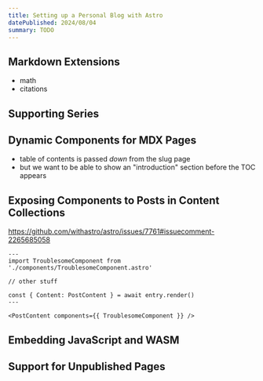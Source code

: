 ```yaml
---
title: Setting up a Personal Blog with Astro
datePublished: 2024/08/04
summary: TODO
---
```


## Markdown Extensions

* math
* citations

## Supporting Series

## Dynamic Components for MDX Pages

* table of contents is passed _down_ from the slug page
* but we want to be able to show an "introduction" section before the TOC appears

## Exposing Components to Posts in Content Collections

https://github.com/withastro/astro/issues/7761#issuecomment-2265685058

```
---
import TroublesomeComponent from './components/TroublesomeComponent.astro'

// other stuff

const { Content: PostContent } = await entry.render()
---

<PostContent components={{ TroublesomeComponent }} />
```

## Embedding JavaScript and WASM

## Support for Unpublished Pages